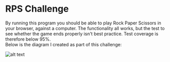 # RPS Challenge

By running this program you should be able to play Rock Paper Scissors in your browser, against a computer. The functionality all works, but the test to see whether the game ends properly isn't best practice. Test coverage is therefore below 95%.<br />
Below is the diagram I created as part of this challenge:


![alt text](https://github.com/noravdh/rps-challenge-apprenticeships/blob/master/Screenshot%202020-03-06%20at%2014.14.50.png)